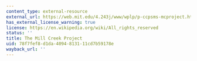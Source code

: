 ```yaml
---
content_type: external-resource
external_url: https://web.mit.edu/4.243j/www/wplp/p-ccpsms-mcproject.html
has_external_license_warning: true
license: https://en.wikipedia.org/wiki/All_rights_reserved
status: ''
title: The Mill Creek Project
uid: 78f7fef8-d1da-4094-8131-11cd7b59178e
wayback_url: ''
---
```

